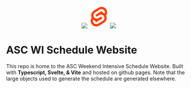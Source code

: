 <div align="center">
  <img width="55" src="https://raw.githubusercontent.com/gilbarbara/logos/master/logos/typescript-icon.svg"/>
  <img width="55" src="https://raw.githubusercontent.com/sveltejs/branding/master/svelte-logo.svg"/>
  <img width="55" src="https://vitejs.dev/logo.svg"/>
</div>

# ASC WI Schedule Website

This repo is home to the ASC Weekend Intensive Schedule Website. Built with **Typescript, Svelte, & Vite** and hosted on github pages.
Note that the large objects used to generate the schedule are generated elsewhere.